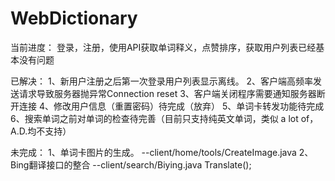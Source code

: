 # WebDictionary
当前进度：
	登录，注册，使用API获取单词释义，点赞排序，获取用户列表已经基本没有问题
	
已解决：
	1、新用户注册之后第一次登录用户列表显示离线。
	2、客户端高频率发送请求导致服务器抛异常Connection reset
	3、客户端关闭程序需要通知服务器断开连接
	4、修改用户信息（重置密码）待完成（放弃）
	5、单词卡转发功能待完成
	6、搜索单词之前对单词的检查待完善（目前只支持纯英文单词，类似 a lot of，A.D.均不支持）
	
未完成：
	1、单词卡图片的生成。	--client/home/tools/CreateImage.java
	2、Bing翻译接口的整合	--client/search/Biying.java Translate();